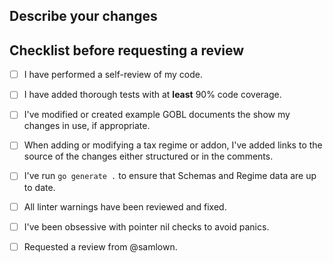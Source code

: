 ## Describe your changes

## Checklist before requesting a review

- [ ] I have performed a self-review of my code.
- [ ] I have added thorough tests with at **least** 90% code coverage.
- [ ] I've modified or created example GOBL documents the show my changes in use, if appropriate.
- [ ] When adding or modifying a tax regime or addon, I've added links to the source of the changes either structured or in the comments.
- [ ] I've run `go generate .` to ensure that Schemas and Regime data are up to date.
- [ ] All linter warnings have been reviewed and fixed.
- [ ] I've been obsessive with pointer nil checks to avoid panics.
- [ ] Requested a review from @samlown.

